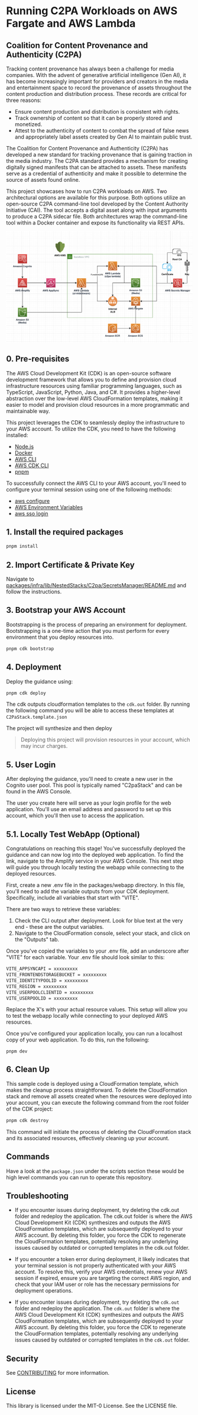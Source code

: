 # Running C2PA Workloads on AWS Fargate and AWS Lambda

## Coalition for Content Provenance and Authenticity (C2PA)

Tracking content provenance has always been a challenge for media companies. With the advent of generative artificial intelligence (Gen AI), it has become increasingly important for providers and creators in the media and entertainment space to record the provenance of assets throughout the content production and distribution process. These records are critical for three reasons:

- Ensure content production and distribution is consistent with rights.
- Track ownership of content so that it can be properly stored and monetized.
- Attest to the authenticity of content to combat the spread of false news and appropriately label assets created by Gen AI to maintain public trust.

The Coalition for Content Provenance and Authenticity (C2PA) has developed a new standard for tracking provenance that is gaining traction in the media industry. The C2PA standard provides a mechanism for creating digitally signed manifests that can be attached to assets. These manifests serve as a credential of authenticity and make it possible to determine the source of assets found online.

This project showcases how to run C2PA workloads on AWS. Two architectural options are available for this purpose. Both options utilize an open-source C2PA command-line tool developed by the Content Authority Initiative (CAI). The tool accepts a digital asset along with input arguments to produce a C2PA sidecar file. Both architectures wrap the command-line tool within a Docker container and expose its functionality via REST APIs.

![Architecture diagram](./arch.png)

## 0. Pre-requisites

The AWS Cloud Development Kit (CDK) is an open-source software development framework that allows you to define and provision cloud infrastructure resources using familiar programming languages, such as TypeScript, JavaScript, Python, Java, and C#. It provides a higher-level abstraction over the low-level AWS CloudFormation templates, making it easier to model and provision cloud resources in a more programmatic and maintainable way.

This project leverages the CDK to seamlessly deploy the infrastructure to your AWS account. To utilize the CDK, you need to have the following installed:

- [Node.js](https://nodejs.org/)
- [Docker](https://www.docker.com/)
- [AWS CLI](https://aws.amazon.com/cli/)
- [AWS CDK CLI](https://docs.aws.amazon.com/cdk/v2/guide/cli.html)
- [pnpm](https://pnpm.io/installation)

To successfully connect the AWS CLI to your AWS account, you'll need to configure your terminal session using one of the following methods:

- [aws configure](https://docs.aws.amazon.com/cli/latest/userguide/cli-chap-configure.html)
- [AWS Environment Variables](https://docs.aws.amazon.com/cli/latest/userguide/cli-configure-envvars.html)
- [aws sso login](https://docs.aws.amazon.com/cli/latest/userguide/cli-configure-sso.html)

## 1. Install the required packages

```sh
pnpm install
```

## 2. Import Certificate & Private Key

Navigate to [packages/infra/lib/NestedStacks/C2pa/SecretsManager/README.md](packages/infra/lib/NestedStacks/C2pa/SecretsManager/README.md) and follow the instructions.

## 3. Bootstrap your AWS Account

Bootstrapping is the process of preparing an environment for deployment. Bootstrapping is a one-time action that you must perform for every environment that you deploy resources into.

```sh
pnpm cdk bootstrap
```

## 4. Deployment

Deploy the guidance using:

```sh
pnpm cdk deploy
```

The cdk outputs cloudformation templates to the `cdk.out` folder. By running the following command you will be able to access these templates at `C2PaStack.template.json`

The project will synthesize and then deploy

> Deploying this project will provision resources in your account, which may incur charges.

## 5. User Login

After deploying the guidance, you'll need to create a new user in the Cognito user pool. This pool is typically named "C2paStack" and can be found in the AWS Console.

The user you create here will serve as your login profile for the web application. You'll use an email address and password to set up this account, which you'll then use to access the application.

## 5.1. Locally Test WebApp (Optional)

Congratulations on reaching this stage! You've successfully deployed the guidance and can now log into the deployed web application. To find the link, navigate to the Amplify service in your AWS Console. This next step will guide you through locally testing the webapp while connecting to the deployed resources.

First, create a new .env file in the packages/webapp directory. In this file, you'll need to add the variable outputs from your CDK deployment. Specifically, include all variables that start with "VITE".

There are two ways to retrieve these variables:

1. Check the CLI output after deployment. Look for blue text at the very end - these are the output variables.
2. Navigate to the CloudFormation console, select your stack, and click on the "Outputs" tab.

Once you've copied the variables to your .env file, add an underscore after "VITE" for each variable. Your .env file should look similar to this:

```
VITE_APPSYNCAPI = xxxxxxxxx
VITE_FRONTENDSTORAGEBUCKET = xxxxxxxxx
VITE_IDENTITYPOOLID = xxxxxxxxx
VITE_REGION = xxxxxxxxx
VITE_USERPOOLCLIENTID = xxxxxxxxx
VITE_USERPOOLID = xxxxxxxxx
```

Replace the X's with your actual resource values. This setup will allow you to test the webapp locally while connecting to your deployed AWS resources.

Once you've configured your application locally, you can run a localhost copy of your web application. To do this, run the following:

```
pnpm dev
```

## 6. Clean Up

This sample code is deployed using a CloudFormation template, which makes the cleanup process straightforward. To delete the CloudFormation stack and remove all assets created when the resources were deployed into your account, you can execute the following command from the root folder of the CDK project:

```sh
pnpm cdk destroy
```

This command will initiate the process of deleting the CloudFormation stack and its associated resources, effectively cleaning up your account.

## Commands

Have a look at the `package.json` under the scripts section these would be high level commands you can run to operate this repository.

## Troubleshooting

- If you encounter issues during deployment, try deleting the cdk.out folder and redeploy the application. The cdk.out folder is where the AWS Cloud Development Kit (CDK) synthesizes and outputs the AWS CloudFormation templates, which are subsequently deployed to your AWS account. By deleting this folder, you force the CDK to regenerate the CloudFormation templates, potentially resolving any underlying issues caused by outdated or corrupted templates in the cdk.out folder.

- If you encounter a token error during deployment, it likely indicates that your terminal session is not properly authenticated with your AWS account. To resolve this, verify your AWS credentials, renew your AWS session if expired, ensure you are targeting the correct AWS region, and check that your IAM user or role has the necessary permissions for deployment operations.

- If you encounter issues during deployment, try deleting the `cdk.out` folder and redeploy the application. The `cdk.out` folder is where the AWS Cloud Development Kit (CDK) synthesizes and outputs the AWS CloudFormation templates, which are subsequently deployed to your AWS account. By deleting this folder, you force the CDK to regenerate the CloudFormation templates, potentially resolving any underlying issues caused by outdated or corrupted templates in the `cdk.out` folder.

## Security

See [CONTRIBUTING](CONTRIBUTING.md#security-issue-notifications) for more information.

## License

This library is licensed under the MIT-0 License. See the LICENSE file.
